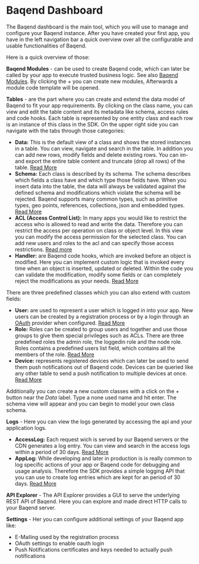# Baqend Dashboard

The Baqend dashboard is the main tool, which you will use to manage and configure your Baqend instance. After you have
created your first app, you have in the left navigation bar a quick overview over all the configurable and usable 
 functionalities of Baqend.
  
Here is a quick overview of those:

**Baqend Modules** - can be used to create Baqend code, which can later be called by your app to execute trusted
business logic. See also [Baqend Modules](../baqend-code#modules). By clicking the *+* you can create new modules, Afterwards a module 
code template will be opened.

**Tables** - are the part where you can create and extend the data model of Baqend to fit your app requirements.
By clicking on the class name, you can view and edit the table content and its metadata like schema, access 
rules and code hooks. Each table is represented by one entity class and each row is an instance of this class in the SDK.
On the upper right side you can navigate with the tabs through those categories:

  - **Data:** This is the default view of a class and shows the stored instances in a table. You can view, navigate and search 
  in the table. In addition you can add new rows, modify fields and delete existing rows. You can im- and export
  the entire table content and truncate (drop all rows) of the table. [Read More](../crud)
  - **Schema:** Each class is described by its schema. The schema describes which fields a class have and which type 
  those fields have. When you insert data into the table, the data will always be validated against the defined 
  schema and modifications which violate the schema will be rejected. Baqend supports many common types, such as 
  primitive types, geo points, references, collections, json and embedded types. [Read More](../schema)
  - **ACL (Access Control List):** In many apps you would like to restrict the access who is allowed to read and write 
  the data. Therefore you can restrict the access per operation on class or object level. In this view you can modify 
  the access permission for the selected class. You can add new users and roles to the acl and can specify those access 
  restrictions. [Read more](../user-management)
  - **Handler:** are Baqend code hooks, which are invoked before an object is modified. Here you can implement custom
  logic that is invoked every time when an object is inserted, updated or deleted. Within the code you can validate the 
  modification, modify some fields or can completely reject the modifications as your needs. [Read More](../baqend-code)

There are three predefined classes which you can also extend with custom fields:
  
  - **User:** are used to represent a user which is logged in into your app. New users can be created by a registration 
  process or by a login through an [OAuth](../user-management#oauth-login) provider when configured. [Read More](#registration)
  - **Role:** Roles can be created to group users and together and use those groups to give them special privileges 
  such as ACLs. There are three predefined roles the admin role, the loggedin role and the node role. Roles contains a predefined users list 
  field, which contains all the members of the role. [Read More](../user-management#roles)
  - **Device:** represents registered devices which can later be used to send them push notifications out of Baqend
  code. Devices can be queried like any other table to send a push notification to multiple devices at once. 
  [Read More](../push)

Additionally you can create a new custom classes with a click on the *+* button near the *Data* label. Type a none used 
name and hit enter. The schema view will appear and you can begin to model your own class schema.

**Logs** - Here you can view the logs generated by accessing the api and your application logs.

  - **AccessLog:** Each request wich is served by our Baqend servers or the CDN generates a log entry. You can view and 
  search in the access logs within a period of 30 days. [Read More](../logging#access-logs)
  - **AppLog:** While developing and later in production is is really common to log specific actions of your app or 
  Baqend code for debugging and usage analysis. Therefore the SDK provides a simple logging API that you can use to
  create log entries which are kept for an period of 30 days. [Read More](../logging#app-logging)
 
**API Explorer** - The API Explorer provides a GUI to serve the underlying REST API of Baqend. Here you can explore and
made direct HTTP calls to your Baqend server.
 
**Settings** - Her you can configure additional settings of your Baqend app like:
  
  - E-Mailing used by the registration process
  - OAuth settings to enable oauth login
  - Push Notifications certificates and keys needed to actually push notifications
